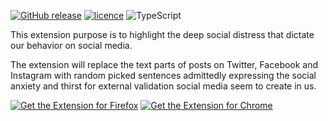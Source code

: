 [![GitHub release](https://img.shields.io/github/release/ctrlaltdev/socialcall.svg?style=for-the-badge)](https://github.com/ctrlaltdev/socialcall/releases)
[![licence](https://img.shields.io/github/license/ctrlaltdev/socialcall.svg?style=for-the-badge)](https://github.com/ctrlaltdev/socialcall/blob/master/LICENCE.md)
![TypeScript](https://img.shields.io/badge/_-TS-007ACC.svg?style=for-the-badge)

This extension purpose is to highlight the deep social distress that dictate our behavior on social media.

The extension will replace the text parts of posts on Twitter, Facebook and Instagram with random picked sentences admittedly expressing the social anxiety and thirst for external validation social media seem to create in us.

[![Get the Extension for Firefox](https://addons.cdn.mozilla.net/static/img/addons-buttons/AMO-button_1.png)](https://addons.mozilla.org/en-US/firefox/addon/social-call/)
[![Get the Extension for Chrome](https://developer.chrome.com/webstore/images/ChromeWebStore_Badge_v2_206x58.png)](https://chrome.google.com/webstore/detail/social-call/pmjlkmeagleojehaajmlcbkipbammjoa)
